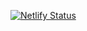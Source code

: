 [![Netlify Status](https://api.netlify.com/api/v1/badges/d7b8a377-e52d-4402-ad4b-3eee7e27b98d/deploy-status)](https://app.netlify.com/sites/mystifying-heyrovsky-2148c0/deploys)
